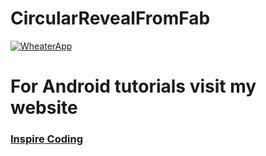 # CircularRevealFromFab


[![WheaterApp](https://inspirecoding.app/wp-content/uploads/2020/12/CircularRevealFromFab.gif)](https://inspirecoding.app/)




# For Android tutorials visit my website
### [Inspire Coding](https://inspirecoding.app)
